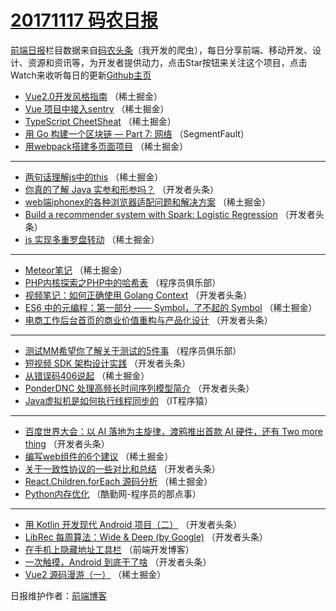 # [20171117 码农日报](https://toutiao.qdkfweb.cn/date/2017/11/17)

[前端日报](https://qdkfweb.cn/c/news)栏目数据来自[码农头条](https://toutiao.qdkfweb.cn/)（我开发的爬虫），每日分享前端、移动开发、设计、资源和资讯等，为开发者提供动力，点击Star按钮来关注这个项目，点击Watch来收听每日的更新[Github主页](https://github.com/kujian/frontendDaily)
* [Vue2.0开发风格指南](https://toutiao.qdkfweb.cn/56716.html) （稀土掘金）
* [Vue 项目中接入sentry](https://toutiao.qdkfweb.cn/56708.html) （稀土掘金）
* [TypeScript CheetSheat](https://toutiao.qdkfweb.cn/56719.html) （稀土掘金）
* [用 Go 构建一个区块链 &#8212; Part 7: 网络](https://toutiao.qdkfweb.cn/56699.html) （SegmentFault）
* [用webpack搭建多页面项目](https://toutiao.qdkfweb.cn/56717.html) （稀土掘金）

***
* [两句话理解js中的this](https://toutiao.qdkfweb.cn/56710.html) （稀土掘金）
* [你真的了解 Java 实参和形参吗？](https://toutiao.qdkfweb.cn/56738.html) （开发者头条）
* [web端iphonex的各种浏览器适配问题和解决方案](https://toutiao.qdkfweb.cn/56712.html) （稀土掘金）
* [Build a recommender system with Spark: Logistic Regression](https://toutiao.qdkfweb.cn/56752.html) （开发者头条）
* [js 实现多重罗盘转动](https://toutiao.qdkfweb.cn/56714.html) （稀土掘金）

***
* [Meteor笔记](https://toutiao.qdkfweb.cn/56715.html) （稀土掘金）
* [PHP内核探索之PHP中的哈希表](https://toutiao.qdkfweb.cn/56791.html) （程序员俱乐部）
* [视频笔记：如何正确使用 Golang Context](https://toutiao.qdkfweb.cn/56743.html) （开发者头条）
* [ES6 中的元编程：第一部分 —— Symbol，了不起的 Symbol](https://toutiao.qdkfweb.cn/56705.html) （稀土掘金）
* [电商工作后台首页的商业价值重构与产品化设计](https://toutiao.qdkfweb.cn/56754.html) （开发者头条）

***
* [测试MM希望你了解关于测试的5件事](https://toutiao.qdkfweb.cn/56792.html) （程序员俱乐部）
* [短视频 SDK 架构设计实践](https://toutiao.qdkfweb.cn/56744.html) （开发者头条）
* [从错误码406说起](https://toutiao.qdkfweb.cn/56706.html) （稀土掘金）
* [PonderDNC 处理高频长时间序列模型简介](https://toutiao.qdkfweb.cn/56755.html) （开发者头条）
* [Java虚拟机是如何执行线程同步的](https://toutiao.qdkfweb.cn/56793.html) （IT程序猿）

***
* [百度世界大会：以 AI 落地为主旋律，渡鸦推出首款 AI 硬件，还有 Two more thing](https://toutiao.qdkfweb.cn/56745.html) （开发者头条）
* [编写web组件的6个建议](https://toutiao.qdkfweb.cn/56707.html) （稀土掘金）
* [关于一致性协议的一些对比和总结](https://toutiao.qdkfweb.cn/56756.html) （开发者头条）
* [React.Children.forEach 源码分析](https://toutiao.qdkfweb.cn/56718.html) （稀土掘金）
* [Python内存优化](https://toutiao.qdkfweb.cn/56794.html) （酷勤网-程序员的那点事）

***
* [用 Kotlin 开发现代 Android 项目（二）](https://toutiao.qdkfweb.cn/56746.html) （开发者头条）
* [LibRec 每周算法：Wide &amp; Deep (by Google)](https://toutiao.qdkfweb.cn/56757.html) （开发者头条）
* [在手机上隐藏地址工具栏](https://toutiao.qdkfweb.cn/56795.html) （前端开发博客）
* [一次触摸，Android 到底干了啥](https://toutiao.qdkfweb.cn/56747.html) （开发者头条）
* [Vue2 源码漫游（一）](https://toutiao.qdkfweb.cn/56709.html) （稀土掘金）

日报维护作者：[前端博客](https://qdkfweb.cn/) 